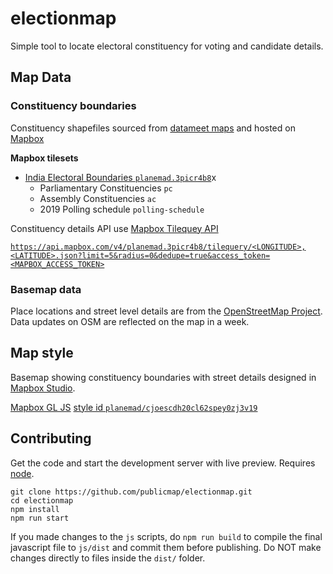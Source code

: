 # electionmap

Simple tool to locate electoral constituency for voting and candidate details.

## Map Data

### Constituency boundaries
Constituency shapefiles sourced from [datameet maps](https://github.com/datameet/maps) and hosted on [Mapbox](https://www.mapbox.com)

**Mapbox tilesets**
- [India Electoral Boundaries `planemad.3picr4b8`](https://studio.mapbox.com/tilesets/planemad.3picr4b8/)x
  - Parliamentary Constituencies `pc`
  - Assembly Constituencies `ac`
  - 2019 Polling schedule `polling-schedule`

Constituency details API use [Mapbox Tilequey API](https://docs.mapbox.com/help/interactive-tools/tilequery-api-playground/)

[`https://api.mapbox.com/v4/planemad.3picr4b8/tilequery/<LONGITUDE>,<LATITUDE>.json?limit=5&radius=0&dedupe=true&access_token=<MAPBOX_ACCESS_TOKEN>`](https://api.mapbox.com/v4/planemad.3picr4b8/tilequery/78.0714,32.2263.json?limit=5&radius=0&dedupe=true&access_token=pk.eyJ1IjoicGxhbmVtYWQiLCJhIjoiY2p1M3JuNnRjMGZ2NzN6bGVqN3Z4bmVtOSJ9.Fx0kmfg-7ll2Oi-7ZVJrfQ)

### Basemap data

Place locations and street level details are from the [OpenStreetMap Project](https://www.openstreetmap.org/#map=5/22.938/78.464). Data updates on OSM are reflected on the map in a week.

## Map style

Basemap showing constituency boundaries with street details designed in [Mapbox Studio](https://www.mapbox.com/mapbox-studio/). 

[Mapbox GL JS](https://docs.mapbox.com/mapbox-gl-js/api/) [style id `planemad/cjoescdh20cl62spey0zj3v19`](https://api.mapbox.com/styles/v1/planemad/cjoescdh20cl62spey0zj3v19.html?fresh=true&title=true&access_token=pk.eyJ1IjoicGxhbmVtYWQiLCJhIjoiemdYSVVLRSJ9.g3lbg_eN0kztmsfIPxa9MQ#13.9/33.160859/74.247901/0)

## Contributing

Get the code and start the development server with live preview. Requires [node](https://nodejs.org/en/download/).
```
git clone https://github.com/publicmap/electionmap.git
cd electionmap
npm install
npm run start
```

If you made changes to the `js` scripts, do `npm run build` to compile the final javascript file to `js/dist` and commit them before publishing. Do NOT make changes directly to files inside the `dist/` folder.



